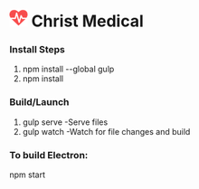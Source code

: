 # ![Christ Medical Icon](public/assets/images/ChristMedicalIcon32x32.png) Christ Medical
### Install Steps
1. npm install --global gulp
2. npm install


### Build/Launch
1. gulp serve -Serve files
2. gulp watch -Watch for file changes and build


### To build Electron:
npm start
